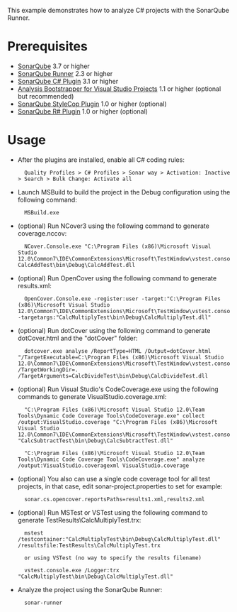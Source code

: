 This example demonstrates how to analyze C# projects with the SonarQube Runner.

Prerequisites
=============
* [SonarQube](http://www.sonarsource.org/downloads/) 3.7 or higher
* [SonarQube Runner](http://docs.codehaus.org/x/N4KxDQ) 2.3 or higher
* [SonarQube C# Plugin](http://docs.codehaus.org/x/BIREDg) 3.1 or higher
* [Analysis Bootstrapper for Visual Studio Projects](http://docs.codehaus.org/x/TAA1Dg) 1.1 or higher (optional but recommended)
* [SonarQube StyleCop Plugin](http://docs.codehaus.org/x/BoNEDg) 1.0 or higher (optional)
* [SonarQube R# Plugin](http://docs.codehaus.org/x/CINEDg) 1.0 or higher (optional)

Usage
=====
* After the plugins are installed, enable all C# coding rules:

		Quality Profiles > C# Profiles > Sonar way > Activation: Inactive > Search > Bulk Change: Activate all

* Launch MSBuild to build the project in the Debug configuration using the following command:

		MSBuild.exe

* (optional) Run NCover3 using the following command to generate coverage.nccov:

		NCover.Console.exe "C:\Program Files (x86)\Microsoft Visual Studio 12.0\Common7\IDE\CommonExtensions\Microsoft\TestWindow\vstest.console.exe" CalcAddTest\bin\Debug\CalcAddTest.dll

* (optional) Run OpenCover using the following command to generate results.xml:

		OpenCover.Console.exe -register:user -target:"C:\Program Files (x86)\Microsoft Visual Studio 12.0\Common7\IDE\CommonExtensions\Microsoft\TestWindow\vstest.console.exe" -targetargs:"CalcMultiplyTest\bin\Debug\CalcMultiplyTest.dll"

* (optional) Run dotCover using the following command to generate dotCover.html and the "dotCover" folder:

		dotcover.exe analyse /ReportType=HTML /Output=dotCover.html "/TargetExecutable=C:\Program Files (x86)\Microsoft Visual Studio 12.0\Common7\IDE\CommonExtensions\Microsoft\TestWindow\vstest.console.exe" /TargetWorkingDir=. /TargetArguments=CalcDivideTest\bin\Debug\CalcDivideTest.dll

* (optional) Run Visual Studio's CodeCoverage.exe using the following commands to generate VisualStudio.coverage.xml:

		"C:\Program Files (x86)\Microsoft Visual Studio 12.0\Team Tools\Dynamic Code Coverage Tools\CodeCoverage.exe" collect /output:VisualStudio.coverage "C:\Program Files (x86)\Microsoft Visual Studio 12.0\Common7\IDE\CommonExtensions\Microsoft\TestWindow\vstest.console.exe" "CalcSubtractTest\bin\Debug\CalcSubtractTest.dll"

		"C:\Program Files (x86)\Microsoft Visual Studio 12.0\Team Tools\Dynamic Code Coverage Tools\CodeCoverage.exe" analyze /output:VisualStudio.coveragexml VisualStudio.coverage

* (optional) You also can use a single code coverage tool for all test projects, in that case, edit sonar-project.properties to set for example:

		sonar.cs.opencover.reportsPaths=results1.xml,results2.xml

* (optional) Run MSTest or VSTest using the following command to generate TestResults\CalcMultiplyTest.trx:

		mstest /testcontainer:"CalcMultiplyTest\bin\Debug\CalcMultiplyTest.dll" /resultsfile:TestResults\CalcMultiplyTest.trx

		or using VSTest (no way to specify the results filename)

		vstest.console.exe /Logger:trx "CalcMultiplyTest\bin\Debug\CalcMultiplyTest.dll"

* Analyze the project using the SonarQube Runner:

        sonar-runner
